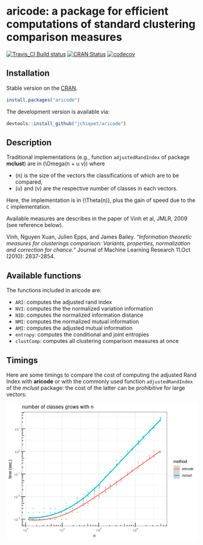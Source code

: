 
# aricode: a package for efficient computations of standard clustering comparison measures

[![Travis\_CI Build
status](https://travis-ci.org/jchiquet/aricode.svg?branch=master)](https://travis-ci.org/jchiquet/aricode)
[![CRAN
Status](https://www.r-pkg.org/badges/version/aricode)](https://CRAN.R-project.org/package=aricode)
[![codecov](https://codecov.io/gh/jchiquet/aricode/branch/master/graph/badge.svg)](https://codecov.io/gh/jchiquet/aricode)

## Installation

Stable version on the
[CRAN](https://cran.rstudio.com/web/packages/aricode/).

``` r
install.packages("aricode")
```

The development version is available via:

``` r
devtools::install_github("jchiquet/aricode")
```

## Description

Traditional implementations (e.g., function `adjustedRandIndex` of
package **mclust**) are in \(\Omega(n + u v)\) where

  - \(n\) is the size of the vectors the classifications of which are to
    be compared,
  - \(u\) and \(v\) are the respective number of classes in each
    vectors.

Here, the implementation is in \(\Theta(n)\), plus the gain of speed due
to the `C` implementation.

Available measures are describes in the paper of Vinh et al, JMLR, 2009
(see reference below).

Vinh, Nguyen Xuan, Julien Epps, and James Bailey. *“Information
theoretic measures for clusterings comparison: Variants, properties,
normalization and correction for chance.”* Journal of Machine Learning
Research 11.Oct (2010): 2837-2854.

## Available functions

The functions included in aricode are:

  - `ARI`: computes the adjusted rand index
  - `NVI`: computes the the normalized variation information
  - `NID`: computes the normalized information distance
  - `NMI`: computes the normalized mutual information
  - `AMI`: computes the adjusted mutual information
  - `entropy`: computes the conditional and joint entropies
  - `clustComp`: computes all clustering comparison measures at once

## Timings

Here are some timings to compare the cost of computing the adjusted Rand
Index with **aricode** or with the commonly used function
`adjustedRandIndex` of the *mclust* package: the cost of the latter can
be prohibitive for large vectors:

![](man/figures/timings_plot-1.png)<!-- -->
